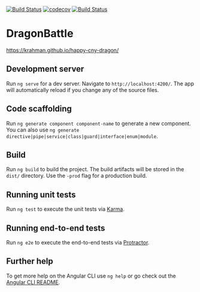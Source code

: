 [![Build Status](https://travis-ci.org/krahman/happy-cny-dragon.svg?branch=master)](https://travis-ci.org/krahman/happy-cny-dragon) [![codecov](https://codecov.io/gh/krahman/happy-cny-dragon/branch/master/graph/badge.svg)](https://codecov.io/gh/krahman/happy-cny-dragon) [![Build Status](https://ci.appveyor.com/api/projects/status/github/krahman/happy-cny-dragon?branch=master&svg=true)](https://ci.appveyor.com/project/krahman/happy-cny-dragon)

# DragonBattle
https://krahman.github.io/happy-cny-dragon/

## Development server

Run `ng serve` for a dev server. Navigate to `http://localhost:4200/`. The app will automatically reload if you change any of the source files.

## Code scaffolding

Run `ng generate component component-name` to generate a new component. You can also use `ng generate directive|pipe|service|class|guard|interface|enum|module`.

## Build

Run `ng build` to build the project. The build artifacts will be stored in the `dist/` directory. Use the `-prod` flag for a production build.

## Running unit tests

Run `ng test` to execute the unit tests via [Karma](https://karma-runner.github.io).

## Running end-to-end tests

Run `ng e2e` to execute the end-to-end tests via [Protractor](http://www.protractortest.org/).

## Further help

To get more help on the Angular CLI use `ng help` or go check out the [Angular CLI README](https://github.com/angular/angular-cli/blob/master/README.md).

